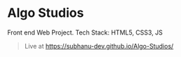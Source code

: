 # Algo Studios

Front end Web Project. 
Tech Stack: HTML5, CSS3, JS

> Live at https://subhanu-dev.github.io/Algo-Studios/

